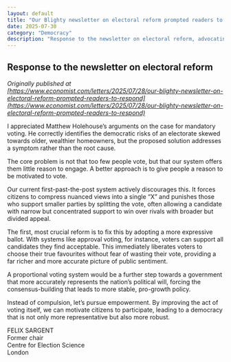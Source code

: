 ```yaml
---
layout: default
title: "Our Blighty newsletter on electoral reform prompted readers to respond"
date: 2025-07-30
category: "Democracy"
description: "Response to the newsletter on electoral reform, advocating for empowerment over compulsion."
---
```


## Response to the newsletter on electoral reform

*Originally published at [https://www.economist.com/letters/2025/07/28/our-blighty-newsletter-on-electoral-reform-prompted-readers-to-respond](https://www.economist.com/letters/2025/07/28/our-blighty-newsletter-on-electoral-reform-prompted-readers-to-respond)*

I appreciated Matthew Holehouse’s arguments on the case for mandatory voting. He correctly identifies the democratic risks of an electorate skewed towards older, wealthier homeowners, but the proposed solution addresses a symptom rather than the root cause.

The core problem is not that too few people vote, but that our system offers them little reason to engage. A better approach is to give people a reason to be motivated to vote.

Our current first-past-the-post system actively discourages this. It forces citizens to compress nuanced views into a single “X” and punishes those who support smaller parties by splitting the vote, often allowing a candidate with narrow but concentrated support to win over rivals with broader but divided appeal.

The first, most crucial reform is to fix this by adopting a more expressive ballot. With systems like approval voting, for instance, voters can support all candidates they find acceptable. This immediately liberates voters to choose their true favourites without fear of wasting their vote, providing a far richer and more accurate picture of public sentiment.

A proportional voting system would be a further step towards a government that more accurately represents the nation’s political will, forcing the consensus-building that leads to more stable, pro-growth policy.

Instead of compulsion, let’s pursue empowerment. By improving the act of voting itself, we can motivate citizens to participate, leading to a democracy that is not only more representative but also more robust.

FELIX SARGENT  
Former chair  
Centre for Election Science  
London
